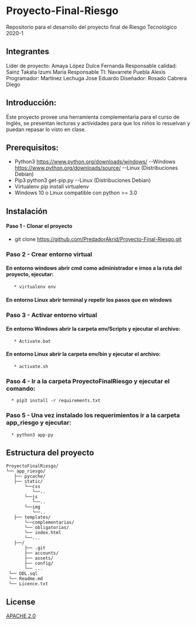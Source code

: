 # Proyecto-Final-Riesgo
Repositorio para el desarrollo del proyecto final de Riesgo Tecnológico 2020-1

## Integrantes
Lider de proyecto: Amaya López Dulce Fernanda
Responsable calidad: Sainz Takata Izumi María
Responsable TI: Navarrete Puebla Alexis
Programador: Martínez Lechuga Jose Eduardo
Diseñador: Rosado Cabrera Diego


## Introducción:
Éste proyecto provee una herramienta complementaria para el curso de Inglés, se presentan lecturas y actividades para que los niños lo resuelvan y puedan repasar lo visto en clase.

## Prerequisitos:
* Python3 https://www.python.org/downloads/windows/ --Windows https://www.python.org/downloads/source/ --Linux (Distribuciones Debian)
* Pip3                                                python3 get-pip.py --Linux (Distribuciones Debian)
* Virtualenv                                          pip install virtualenv
* Windows 10 o Linux compatible con python >= 3.0

## Instalación

#### Paso 1 - Clonar el proyecto 

  * git clone https://github.com/PredadorAkrid/Proyecto-Final-Riesgo.git
### Paso 2 - Crear entorno virtual
  #### En entorno windows abrir cmd como administrador e irnos a la ruta del proyecto, ejecutar:
       * virtualenv env
  #### En entorno Linux abrir terminal y repetir los pasos que en windows
### Paso 3 - Activar entorno virtual
  #### En entorno Windows abrir la carpeta env/Scripts y ejecutar el archivo:
       * Activate.bat
  #### En entorno Linux abrir la carpeta env/bin y ejecutar el archivo:
       * activate.sh
### Paso 4 - Ir a la carpeta ProyectoFinalRiesgo y ejecutar el comando:
      * pip3 install -r requirements.txt
### Paso 5 -  Una vez instalado los requerimientos ir a la carpeta app_riesgo y ejecutar:
      * python3 app-py
## Estructura del proyecto


```
ProyectoFinalRiesgo/
└── app_riesgo/
   ├── pycache/
   ├── static/
       └──css
          └──..
       └──js
          └──..
       └──img
          └──..
   ├── templates/
       └──complementarias/
       └── obligatorias/
       └── index.html
       └──...
   ├──/
       ├── .git
       ├── accounts/
       ├── assets/
       ├── config/
       └── ...
 └── DDL.sql
 └── Readme.md
 └── Licence.txt
```



## License
[APACHE 2.0](https://choosealicense.com/licenses/apache-2.0/)
